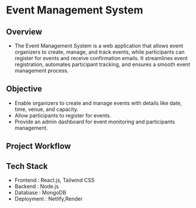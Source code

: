 # Event Management System

## Overview
- The Event Management System is a web application that allows event organizers to create, manage, and track events, while participants can register for events and receive confirmation emails. It streamlines event registration, automates participant tracking, and ensures a smooth event management process.

## Objective
- Enable organizers to create and manage events with details like date, time, venue, and capacity.
- Allow participants to register for events.
- Provide an admin dashboard for event monitoring and participants management.

## Project Workflow


## Tech Stack
- Frontend : React.js, Tailwind CSS
- Backend : Node.js
- Database : MongoDB
- Deployment : Netlify,Render

   
